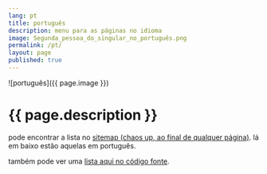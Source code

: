 ```yaml
---
lang: pt
title: português
description: menu para as páginas no idioma
image: Segunda_pessoa_do_singular_no_português.png
permalink: /pt/
layout: page
published: true
---
```


![português]({{ page.image }})

# {{ page.description }}

pode encontrar a lista no [sitemap (chaos up, ao final de qualquer página)](/sitemap). lá em baixo estão aquelas em português.

também pode ver uma [lista aqui no código fonte](https://github.com/ahoxus/ahoxus.github.io/tree/master/pt).
